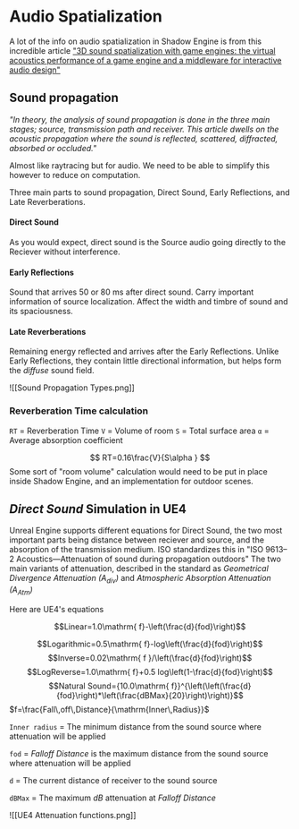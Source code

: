 # Audio Spatialization
A lot of the info on audio spatialization in Shadow Engine is from this incredible article ["3D sound spatialization with game engines: the virtual acoustics performance of a game engine and a middleware for interactive audio design"](https://link.springer.com/article/10.1007/s10055-021-00589-0)


## Sound propagation
*"In theory, the analysis of sound propagation is done in the three main stages; source, transmission path and receiver. This article dwells on the acoustic propagation where the sound is reflected, scattered, diffracted, absorbed or occluded."*

Almost like raytracing but for audio. We need to be able to simplify this however to reduce on computation.

Three main parts to sound propagation, Direct Sound, Early Reflections, and Late Reverberations.

#### Direct Sound
As you would expect, direct sound is the Source audio going directly to the Reciever without interference.
#### Early Reflections
Sound that arrives 50 or 80 ms after direct sound. Carry important information of source localization. Affect the width and timbre of sound and its spaciousness.
#### Late Reverberations
Remaining energy reflected and arrives after the Early Reflections. Unlike Early Reflections, they contain little directional information, but helps form the *diffuse* sound field.

![[Sound Propagation Types.png]]

### Reverberation Time calculation
`RT` = Reverberation Time
`V` = Volume of room
`S` = Total surface area
`α` = Average absorption coefficient

$$ RT=0.16\frac{V}{S\alpha } $$
Some sort of "room volume" calculation would need to be put in place inside Shadow Engine, and an implementation for outdoor scenes.

## *Direct Sound* Simulation in UE4
Unreal Engine supports different equations for Direct Sound, the two most important parts being distance between reciever and source, and the absorption of the transmission medium. ISO standardizes this in "ISO 9613–2 Acoustics—Attenuation of sound during propagation outdoors" The two main variants of attenuation, described in the standard as *Geometrical Divergence Attenuation (A<sub>div</sub>)* and *Atmospheric Absorption Attenuation (A<sub>Atm</sub>)*

Here are UE4's equations

$$Linear=1.0\mathrm{ f}-\left(\frac{d}{fod}\right)$$

$$Logarithmic=0.5\mathrm{ f}-log\left(\frac{d}{fod}\right)$$
$$Inverse=0.02\mathrm{ f }/\left(\frac{d}{fod}\right)$$
$$LogReverse=1.0\mathrm{ f}+0.5 log\left(1-\frac{d}{fod}\right)$$
$$Natural Sound={10.0\mathrm{ f}}^{\left(\left(\frac{d}{fod}\right)*\left(\frac{dBMax}{20}\right)\right)}$$
$f=\frac{Fall\,off\,Distance}{\mathrm{Inner\,Radius}}$

`Inner radius` = The minimum distance from the sound source where attenuation will be applied

`fod` = _Falloff Distance_ is the maximum distance from the sound source where attenuation will be applied

`d` = The current distance of receiver to the sound source

`dBMax` = The maximum *dB* attenuation at *Falloff Distance*

![[UE4 Attenuation functions.png]]